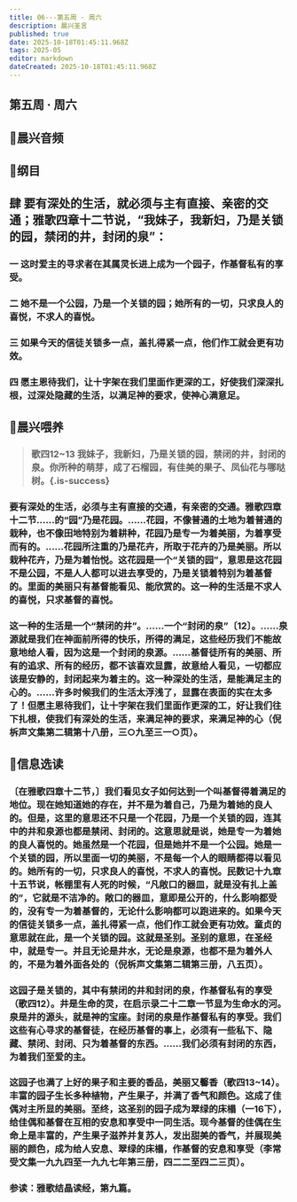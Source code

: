 ```yaml
---
title: 06---第五周 · 周六
description: 晨兴圣言
published: true
date: 2025-10-18T01:45:11.968Z
tags: 2025-05
editor: markdown
dateCreated: 2025-10-18T01:45:11.968Z
---
```


## 第五周 · 周六
## 🎵晨兴音频

## 📖纲目

## 肆    要有深处的生活，就必须与主有直接、亲密的交通；雅歌四章十二节说，“我妹子，我新妇，乃是关锁的园，禁闭的井，封闭的泉”：

### 一    这时爱主的寻求者在其属灵长进上成为一个园子，作基督私有的享受。

### 二    她不是一个公园，乃是一个关锁的园；她所有的一切，只求良人的喜悦，不求人的喜悦。

### 三    如果今天的信徒关锁多一点，盖扎得紧一点，他们作工就会更有功效。

### 四    愿主恩待我们，让十字架在我们里面作更深的工，好使我们深深扎根，过深处隐藏的生活，以满足神的要求，使神心满意足。

## 📖晨兴喂养

>### 歌四12~13    我妹子，我新妇，乃是关锁的园，禁闭的井，封闭的泉。你所种的萌芽，成了石榴园，有佳美的果子、凤仙花与哪哒树。{.is-success}

### 要有深处的生活，必须与主有直接的交通，有亲密的交通。雅歌四章十二节……的“园”乃是花园。……花园，不像普通的土地为着普通的栽种，也不像田地特别为着耕种，花园乃是专一为着美丽，为着享受而有的。……花园所注重的乃是花卉，所取于花卉的乃是美丽。所以栽种花卉，乃是为着怡悦。这花园是一个“关锁的园”，意思是这花园不是公园，不是人人都可以进去享受的，乃是关锁着特别为着基督的。里面的美丽只有基督能看见、能欣赏的。这一种的生活是不求人的喜悦，只求基督的喜悦。

### 这一种的生活是一个“禁闭的井”。……一个“封闭的泉”〔12〕。……泉源就是我们在神面前所得的快乐，所得的满足，这些经历我们不能故意地给人看，因为这是一个封闭的泉源。……基督徒所有的美丽、所有的追求、所有的经历，都不该喜欢显露，故意给人看见，一切都应该是安静的，封闭起来为着主的。这一种深处的生活，是能满足主的心的。……许多时候我们的生活太浮浅了，显露在表面的实在太多了！但愿主恩待我们，让十字架在我们里面作更深的工，好让我们往下扎根，使我们有深处的生活，来满足神的要求，来满足神的心（倪柝声文集第二辑第十八册，三○九至三一○页）。

## 📖信息选读

### 〔在雅歌四章十二节，〕我们看见女子如何达到一个叫基督得着满足的地位。现在她知道她的存在，并不是为着自己，乃是为着她的良人的。但是，这里的意思还不只是一个花园，乃是一个关锁的园，连其中的井和泉源也都是禁闭、封闭的。这意思就是说，她是专一为着她的良人喜悦的。她虽然是一个花园，但是她并不是一个公园。她是一个关锁的园，所以里面一切的美丽，不是每一个人的眼睛都得以看见的。她所有的一切，只求良人的喜悦，不求人的喜悦。民数记十九章十五节说，帐棚里有人死的时候，“凡敞口的器皿，就是没有扎上盖的”，它就是不洁净的。敞口的器皿，意即是公开的，什么影响都受的，没有专一为着基督的，无论什么影响都可以跑进来的。如果今天的信徒关锁多一点，盖扎得紧一点，他们作工就会更有功效。童贞的意思就在此，是一个关锁的园。这就是圣别。圣别的意思，在圣经中，就是专一。并且无论是井水，无论是泉源，也都不是为着外人的，不是为着外面各处的（倪柝声文集第二辑第三册，八五页）。

### 这园子是关锁的，其中有禁闭的井和封闭的泉，作基督私有的享受（歌四12）。井是生命的灵，在启示录二十二章一节显为生命水的河。泉是井的源头，就是神的宝座。封闭的泉是作基督私有的享受。我们这些有心寻求的基督徒，在经历基督的事上，必须有一些私下、隐藏、禁闭、封闭、只为着基督的东西。……我们必须有封闭的东西，为着我们至爱的主。

### 这园子也满了上好的果子和主要的香品，美丽又馨香（歌四13~14）。丰富的园子生长多种植物，产生果子，并满了香气和颜色。这成了佳偶对主所显的美丽。至终，这圣别的园子成为翠绿的床榻（一16下），给佳偶和基督在互相的安息和享受中一同生活。现今基督的佳偶在生命上是丰富的，产生果子滋养并复苏人，发出甜美的香气，并展现美丽的颜色，成为给人安息、翠绿的床榻，作基督的安息和享受（李常受文集一九九四至一九九七年第三册，四二二至四二三页）。

### 参读：雅歌结晶读经，第九篇。
<!-- Google tag (gtag.js) -->
<script async src="https://www.googletagmanager.com/gtag/js?id=G-1P8709Z16T"></script>
<script>
  window.dataLayer = window.dataLayer || [];
  function gtag(){dataLayer.push(arguments);}
  gtag('js', new Date());

  gtag('config', 'G-1P8709Z16T');
</script>